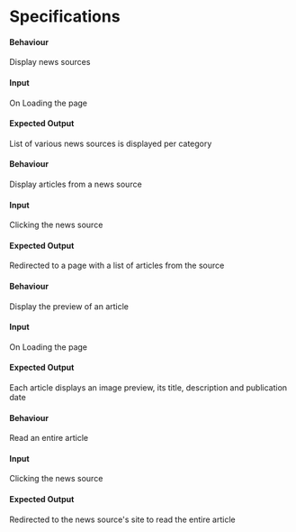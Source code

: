 # Specifications

#### Behaviour
Display news sources

#### Input	
On Loading the page	

#### Expected Output
List of various news sources is displayed per category

#### Behaviour
Display articles from a news source	

#### Input
Clicking the news source
	
#### Expected Output
Redirected to a page with a list of articles from the source

#### Behaviour
Display the preview of an article

#### Input
On Loading the page	

#### Expected Output
Each article displays an image preview, its title, description and publication date

#### Behaviour
Read an entire article

#### Input	
Clicking the news source

#### Expected Output	
Redirected to the news source's site to read the entire article
